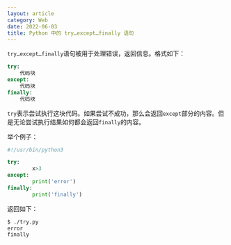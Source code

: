 ```yaml
---
layout: article
category: Web
date: 2022-06-03
title: Python 中的 try…except…finally 语句
---
```

<!-- excerpt-start -->
`try…except…finally`语句被用于处理错误，返回信息。格式如下：

```python
try:
	代码块
except:
	代码块
finally:
	代码块
```

`try`表示尝试执行这块代码。如果尝试不成功，那么会返回`except`部分的内容。但是无论尝试执行结果如何都会返回`finally`的内容。

举个例子：

```python
#!/usr/bin/python3

try:
        x>3
except:
        print('error')
finally:
        print('finally')
```

返回如下：

```bash
$ ./try.py 
error
finally
```